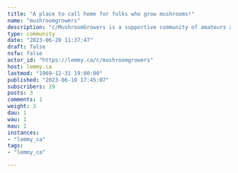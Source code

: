 ```yaml
---
title: "A place to call home for folks who grow mushrooms!" 
name: "mushroomgrowers"
description: "c/MushroomGrowers is a supportive community of amateurs and professionals from around the world collaborating on mushroom cultivation."
type: community
date: "2023-06-20 11:37:47"
draft: false
nsfw: false
actor_id: "https://lemmy.ca/c/mushroomgrowers"
host: lemmy.ca
lastmod: "1969-12-31 19:00:00"
published: "2023-06-10 17:45:07"
subscribers: 19
posts: 3
comments: 1
weight: 3
dau: 1
wau: 1
mau: 1
instances:
- "lemmy_ca"
tags: 
- "lemmy_ca"

---
```

